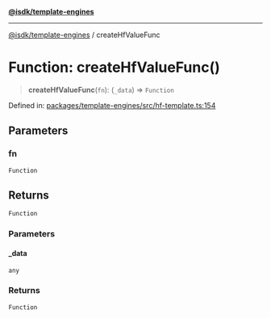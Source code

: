 [**@isdk/template-engines**](../README.md)

***

[@isdk/template-engines](../globals.md) / createHfValueFunc

# Function: createHfValueFunc()

> **createHfValueFunc**(`fn`): (`_data`) => `Function`

Defined in: [packages/template-engines/src/hf-template.ts:154](https://github.com/isdk/template-engines.js/blob/466ebe226b36554b365e0202c4f1d42ff9f95a09/src/hf-template.ts#L154)

## Parameters

### fn

`Function`

## Returns

`Function`

### Parameters

#### \_data

`any`

### Returns

`Function`
